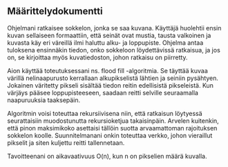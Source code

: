 ## Määrittelydokumentti

Ohjelmani ratkaisee sokkelon, jonka se saa kuvana. Käyttäjä huolehtii ensin
kuvan sellaiseen formaattiin, että seinät ovat mustia, tausta valkoinen ja
kuvasta käy eri väreillä ilmi haluttu alku- ja loppupiste. Ohjelma antaa
tuloksena ensinnäkin tiedon, onko sokkeloon löydettävissä ratkaisua, ja jos on,
se kirjoittaa myös kuvatiedoston, johon ratkaisu on piirretty.

Aion käyttää toteutuksessani ns. flood fill -algoritmia. Se täyttää kuvaa
värillä nelinaapurusto kerrallaan alkupikselistä lähtien ja seiniin pysähtyen.
Jokainen väritetty pikseli sisältää tiedon reitin edellisistä pikseleistä. Kun
värjäys pääsee loppupisteeseen, saadaan reitti selville seuraamalla
naapuruuksia taaksepäin.

Algoritmin voisi toteuttaa rekursiivisena niin, että ratkaisun löytyessä
seurattaisiin muodostunutta rekursioketjua takaisinpäin. Arvelen kuitenkin, että
pinon maksimikoko asettaisi tällöin suotta arvaamattoman rajoituksen sokkelon koolle.
Suunnitelmanani onkin toteuttaa verkko, johon vieraillut pikselit ja siten kuljettu
reitti tallennetaan.

Tavoitteenani on aikavaativuus O(n), kun n on pikselien määrä kuvalla.
